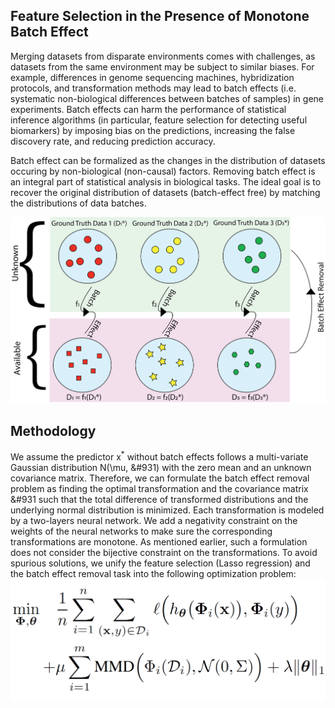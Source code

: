 ## Feature Selection in the Presence of Monotone Batch Effect
Merging datasets from disparate environments comes with challenges, as datasets from the same environment may be subject to similar biases. For example, differences in genome sequencing machines, hybridization protocols, and transformation methods may lead to batch effects (i.e. systematic non-biological differences between batches of samples) in gene experiments. Batch effects can harm the performance of statistical inference algorithms (in particular, feature selection for detecting useful biomarkers) by imposing bias on the predictions, increasing the false discovery rate, and reducing prediction accuracy. 

Batch effect can be formalized as the changes in the distribution of datasets occuring by non-biological (non-causal) factors. Removing batch effect is an integral part of statistical analysis in biological tasks. The ideal goal is to recover the original distribution of datasets (batch-effect free) by matching the distributions of data batches.

![alt text](https://github.com/DesPeradoGoden/Feature-Selection-in-the-Presence-of-Monotone-Batch-Effects/blob/main/Batch%20Effect.png?raw=true)

## Methodology
We assume the predictor x<sup>*</sup> without batch effects follows a multi-variate Gaussian distribution N(\mu, &#931) with the zero mean and an unknown covariance matrix. Therefore, we can formulate the batch effect removal problem as finding the optimal transformation and the covariance matrix &#931 such that the total difference of transformed distributions and the underlying normal distribution is minimized. Each  transformation is modeled by a two-layers neural network. We add a negativity constraint on the weights of the neural networks to make sure the corresponding transformations are monotone. As mentioned earlier, such a formulation does not consider the bijective constraint on the transformations. To avoid spurious solutions, we unify the feature selection (Lasso regression) and the batch effect removal task into the following optimization problem:
![alt text](https://github.com/DesPeradoGoden/Feature-Selection-in-the-Presence-of-Monotone-Batch-Effects/blob/main/MMD.png?raw=true)

